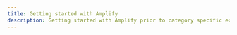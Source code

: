 ```yaml
---
title: Getting started with Amplify
description: Getting started with Amplify prior to category specific example.
---
```

<inline-fragment platform="ios" src="~/lib/getting-started-amplify/fragments/native_common/common.md"></inline-fragment>
<inline-fragment platform="android" src="~/lib/getting-started-amplify/fragments/native_common/common.md"></inline-fragment>
